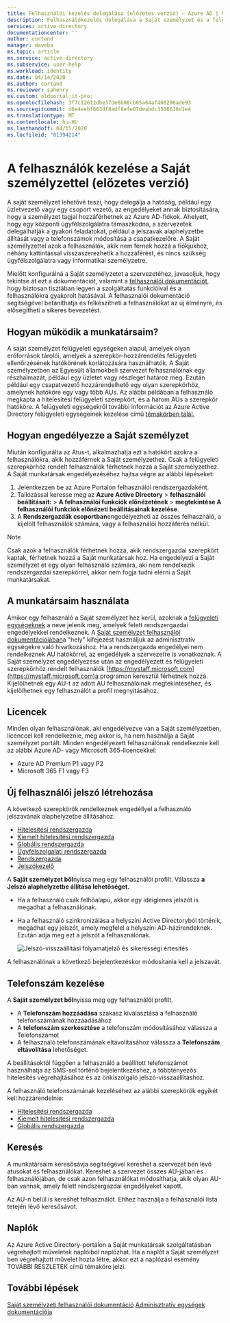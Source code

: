 ```yaml
---
title: Felhasználói kezelés delegálása (előzetes verzió) – Azure AD | Microsoft dokumentumok
description: Felhasználókezelés delegálása a Saját személyzet és a felügyeleti egységek használatával
services: active-directory
documentationcenter: ''
author: curtand
manager: daveba
ms.topic: article
ms.service: active-directory
ms.subservice: user-help
ms.workload: identity
ms.date: 04/14/2020
ms.author: curtand
ms.reviewer: sahenry
ms.custom: oldportal;it-pro;
ms.openlocfilehash: 3f7c12612dbe37de6b08cb05a64af460296ade93
ms.sourcegitcommit: d6e4eebf663df8adf8efe07deabdc3586616d1e4
ms.translationtype: MT
ms.contentlocale: hu-HU
ms.lasthandoff: 04/15/2020
ms.locfileid: "81394214"
---
```

# <a name="manage-your-users-with-my-staff-preview"></a>A felhasználók kezelése a Saját személyzettel (előzetes verzió)

A saját személyzet lehetővé teszi, hogy delegálja a hatóság, például egy üzletvezető vagy egy csoport vezető, az engedélyeket annak biztosítására, hogy a személyzet tagjai hozzáférhetnek az Azure AD-fiókok. Ahelyett, hogy egy központi ügyfélszolgálatra támaszkodna, a szervezetek delegálhatják a gyakori feladatokat, például a jelszavak alaphelyzetbe állítását vagy a telefonszámok módosítása a csapatkezelőre. A Saját személyzettel azok a felhasználók, akik nem férnek hozzá a fiókjukhoz, néhány kattintással visszaszerezhetik a hozzáférést, és nincs szükség ügyfélszolgálatra vagy informatikai személyzetre.

Mielőtt konfigurálná a Saját személyzetet a szervezetéhez, javasoljuk, hogy tekintse át ezt a dokumentációt, valamint a [felhasználói dokumentációt,](../user-help/my-staff-team-manager.md) hogy biztosan tisztában legyen a szolgáltatás funkcióival és a felhasználókra gyakorolt hatásával. A felhasználói dokumentáció segítségével betaníthatja és felkészítheti a felhasználókat az új élményre, és elősegítheti a sikeres bevezetést.

## <a name="how-my-staff-works"></a>Hogyan működik a munkatársaim?

A saját személyzet felügyeleti egységeken alapul, amelyek olyan erőforrások tárolói, amelyek a szerepkör-hozzárendelés felügyeleti ellenőrzésének hatókörének korlátozására használhatók. A Saját személyzetben az Egyesült államokbeli szervezet felhasználóinak egy részhalmazát, például egy üzletet vagy részleget határoz meg. Ezután például egy csapatvezető hozzárendelhető egy olyan szerepkörhöz, amelynek hatóköre egy vagy több AUs. Az alábbi példában a felhasználó megkapta a hitelesítési felügyeleti szerepkört, és a három AUs a szerepkör hatóköre. A felügyeleti egységekről további információt az Azure Active Directory felügyeleti egységeinek kezelése című [témakörben talál.](directory-administrative-units.md)

## <a name="how-to-enable-my-staff"></a>Hogyan engedélyezze a Saját személyzet

Miután konfigurálta az Atus-t, alkalmazhatja ezt a hatókört azokra a felhasználókra, akik hozzáférnek a Saját személyzethez. Csak a felügyeleti szerepkörhöz rendelt felhasználók férhetnek hozzá a Saját személyzethez. A Saját munkatársak engedélyezéséhez hajtsa végre az alábbi lépéseket:

1. Jelentkezzen be az Azure Portalon felhasználói rendszergazdaként.
2. Tallózással keresse meg az **Azure Active Directory** > **felhasználói beállításait:** > **A felhasználói funkciók előnézetének** > **megtekintése A felhasználói funkciók előnézeti beállításainak kezelése**.
3. A **Rendszergazdák csoportban**engedélyezheti az összes felhasználó, a kijelölt felhasználók számára, vagy a felhasználói hozzáférés nélkül.

> [!Note]
> Csak azok a felhasználók férhetnek hozzá, akik rendszergazdai szerepkört kaptak, férhetnek hozzá a Saját munkatársak hoz. Ha engedélyezi a Saját személyzet et egy olyan felhasználó számára, aki nem rendelkezik rendszergazdai szerepkörrel, akkor nem fogja tudni elérni a Saját munkatársakat.

## <a name="using-my-staff"></a>A munkatársaim használata

Amikor egy felhasználó a Saját személyzet hez kerül, azoknak a [felügyeleti egységeknek](directory-administrative-units.md) a neve jelenik meg, amelyek felett rendszergazdai engedélyekkel rendelkeznek. A [Saját személyzet felhasználói dokumentációjában](../user-help/my-staff-team-manager.md)a "hely" kifejezést használjuk az adminisztratív egységekre való hivatkozáshoz. Ha a rendszergazda engedélyei nem rendelkeznek AU hatókörrel, az engedélyek a szervezetre is vonatkoznak. A Saját személyzet engedélyezése után az engedélyezett és felügyeleti szerepkörhöz rendelt felhasználók [https://mystaff.microsoft.com](https://mystaff.microsoft.com)a programon keresztül férhetnek hozzá. Kijelölhetnek egy AU-t az adott AU felhasználóinak megtekintéséhez, és kijelölhetnek egy felhasználót a profil megnyitásához.

## <a name="licenses"></a>Licencek

Minden olyan felhasználónak, aki engedélyezve van a Saját személyzetben, licenccel kell rendelkeznie, még akkor is, ha nem használja a Saját személyzet portált. Minden engedélyezett felhasználónak rendelkeznie kell az alábbi Azure AD- vagy Microsoft 365-licencekkel:

- Azure AD Premium P1 vagy P2
- Microsoft 365 F1 vagy F3

## <a name="reset-a-users-password"></a>Új felhasználói jelszó létrehozása

A következő szerepkörök rendelkeznek engedéllyel a felhasználó jelszavának alaphelyzetbe állításához:

- [Hitelesítési rendszergazda](directory-assign-admin-roles.md#authentication-administrator)
- [Kiemelt hitelesítési rendszergazda](directory-assign-admin-roles.md#privileged-authentication-administrator)
- [Globális rendszergazda](directory-assign-admin-roles.md#global-administrator--company-administrator)
- [Ügyfélszolgálati rendszergazda](directory-assign-admin-roles.md#helpdesk-administrator)
- [Rendszergazda](directory-assign-admin-roles.md#user-administrator)
- [Jelszókezelő](directory-assign-admin-roles.md#password-administrator)

A **Saját személyzet ből**nyissa meg egy felhasználói profilt. Válassza **a Jelszó alaphelyzetbe állítása lehetőséget.**

- Ha a felhasználó csak felhőalapú, akkor egy ideiglenes jelszót is megadhat a felhasználónak.
- Ha a felhasználó szinkronizálása a helyszíni Active Directoryból történik, megadhat egy jelszót, amely megfelel a helyszíni AD-házirendeknek. Ezután adja meg ezt a jelszót a felhasználónak.

    ![Jelszó-visszaállítási folyamatjelző és sikerességi értesítés](media/my-staff-configure/reset-password.png)

A felhasználónak a következő bejelentkezéskor módosítania kell a jelszavát.

## <a name="manage-a-phone-number"></a>Telefonszám kezelése

A **Saját személyzet ből**nyissa meg egy felhasználói profilt.

- A **Telefonszám hozzáadása** szakasz kiválasztása a felhasználó telefonszámának hozzáadásához
- A **telefonszám szerkesztése** a telefonszám módosításához válassza a Telefonszámot
- A felhasználó telefonszámának eltávolításához válassza a **Telefonszám eltávolítása** lehetőséget.

A beállításoktól függően a felhasználó a beállított telefonszámot használhatja az SMS-sel történő bejelentkezéshez, a többtényezős hitelesítés végrehajtásához és az önkiszolgáló jelszó-visszaállításhoz.

A felhasználó telefonszámának kezeléséhez az alábbi szerepkörök egyikét kell hozzárendelnie:

- [Hitelesítési rendszergazda](directory-assign-admin-roles.md#authentication-administrator)
- [Kiemelt hitelesítési rendszergazda](directory-assign-admin-roles.md#privileged-authentication-administrator)
- [Globális rendszergazda](directory-assign-admin-roles.md#global-administrator--company-administrator)

## <a name="search"></a>Keresés

A munkatársaim keresősávja segítségével kereshet a szervezet ben lévő atusokat és felhasználókat. Kereshet a szervezet összes AU-jában és felhasználójában, de csak azon felhasználókat módosíthatja, akik olyan AU-ban vannak, amely felett rendszergazdai engedélyeket kapott.

Az AU-n belül is kereshet felhasználót. Ehhez használja a felhasználói lista tetején lévő keresősávot.

## <a name="audit-logs"></a>Naplók

Az Azure Active Directory-portálon a Saját munkatársak szolgáltatásban végrehajtott műveletek naplóiból naplózhat. Ha a naplót a Saját személyzet ben végrehajtott művelet hozta létre, akkor ezt a naplózási esemény TOVÁBBI RÉSZLETEK című témaköre jelzi.

## <a name="next-steps"></a>További lépések

[Saját személyzeti felhasználói dokumentáció](../user-help/my-staff-team-manager.md)
[Adminisztratív egységek dokumentációja](directory-administrative-units.md)
